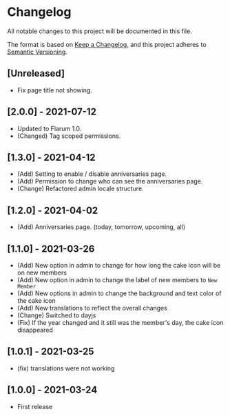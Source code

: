 # Changelog

All notable changes to this project will be documented in this file.

The format is based on [Keep a Changelog](https://keepachangelog.com/en/1.0.0/),
and this project adheres to [Semantic Versioning](https://semver.org/spec/v2.0.0.html).

## [Unreleased]

- Fix page title not showing.

## [2.0.0] - 2021-07-12

- Updated to Flarum 1.0.
- (Changed) Tag scoped permissions.

## [1.3.0] - 2021-04-12

- (Add) Setting to enable / disable anniversaries page.
- (Add) Permission to change who can see the anniversaries page.
- (Change) Refactored admin locale structure.

## [1.2.0] - 2021-04-02

- (Add) Anniversaries page. (today, tomorrow, upcoming, all)

## [1.1.0] - 2021-03-26

- (Add) New option in admin to change for how long the cake icon will be on new members
- (Add) New option in admin to change the label of new members to `New Member`
- (Add) New options in admin to change the background and text color of the cake icon
- (Add) New translations to reflect the overall changes
- (Change) Switched to dayjs
- (Fix) If the year changed and it still was the member's day, the cake icon disappeared

## [1.0.1] - 2021-03-25

- (fix) translations were not working

## [1.0.0] - 2021-03-24

- First release
